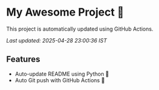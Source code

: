 # My Awesome Project 🚀

This project is automatically updated using GitHub Actions.

_Last updated: 2025-04-28 23:00:36 IST_

## Features
- Auto-update README using Python 🐍
- Auto Git push with GitHub Actions 🤖

